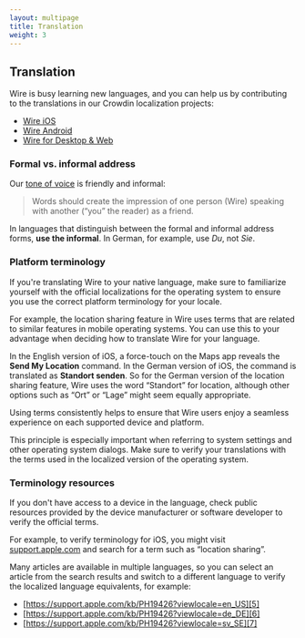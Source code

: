 ```yaml
---
layout: multipage
title: Translation
weight: 3
---
```


## Translation

Wire is busy learning new languages, and you can help us by contributing to the translations in our Crowdin localization projects:

- [Wire iOS][1]
- [Wire Android][2]
- [Wire for Desktop & Web][3]

### Formal vs. informal address

Our [tone of voice][8] is friendly and informal:

> Words should create the impression of one person (Wire) speaking with another (“you” the reader) as a friend.

In languages that distinguish between the formal and informal address forms, **use the informal**. In German, for example, use _Du_, not _Sie_.

### Platform terminology

If you're translating Wire to your native language, make sure to familiarize yourself with the official localizations for the operating system to ensure you use the correct platform terminology for your locale.

For example, the location sharing feature in Wire uses terms that are related to similar features in mobile operating systems. You can use this to your advantage when deciding how to translate Wire for your language.

In the English version of iOS, a force-touch on the Maps app reveals the **Send My Location** command. In the German version of iOS, the command is translated as **Standort senden**. So for the German version of the location sharing feature, Wire uses the word “Standort” for location, although other options such as “Ort” or “Lage” might seem equally appropriate.

Using terms consistently helps to ensure that Wire users enjoy a seamless experience on each supported device and platform.

This principle is especially important when referring to system settings and other operating system dialogs. Make sure to verify your translations with the terms used in the localized version of the operating system.

### Terminology resources

If you don't have access to a device in the language, check public resources provided by the device manufacturer or software developer to verify the official terms.

For example, to verify terminology for iOS, you might visit [support.apple.com][4] and search for a term such as “location sharing”.

Many articles are available in multiple languages, so you can select an article from the search results and switch to a different language to verify the localized language equivalents, for example:

- [https://support.apple.com/kb/PH19426?viewlocale=en_US][5]
- [https://support.apple.com/kb/PH19426?viewlocale=de_DE][6]
- [https://support.apple.com/kb/PH19426?viewlocale=sv_SE][7]

[1]: https://crowdin.com/project/wire-ios
[2]: https://crowdin.com/project/wire-android
[3]: https://crowdin.com/project/wire-cs
[4]: https://support.apple.com/
[5]: https://support.apple.com/kb/PH19426?viewlocale=en_US
[6]: https://support.apple.com/kb/PH19426?viewlocale=de_DE
[7]: https://support.apple.com/kb/PH19426?viewlocale=sv_SE
[8]: /text/tone-of-voice/
